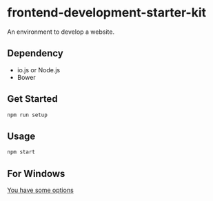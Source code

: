 # frontend-development-starter-kit
An environment to develop a website.

## Dependency
- io.js or Node.js
- Bower

## Get Started
```bash
npm run setup
```

## Usage
```bash
npm start
```

## For Windows
[You have some options](http://www.apple.com/mac/)
